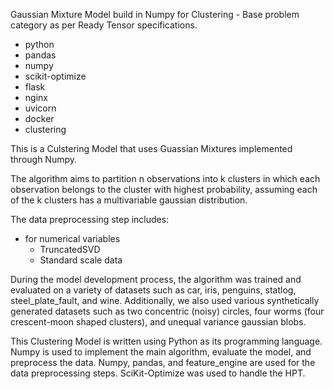 Gaussian Mixture Model build in Numpy for Clustering - Base problem category as per Ready Tensor specifications.

- python
- pandas
- numpy
- scikit-optimize
- flask
- nginx
- uvicorn
- docker
- clustering

This is a Culstering Model that uses Guassian Mixtures implemented through Numpy.

The algorithm aims to partition n observations into k clusters in which each observation belongs to the cluster with highest probability, assuming each of the k clusters has a multivariable gaussian distribution.

The data preprocessing step includes:

- for numerical variables
  - TruncatedSVD
  - Standard scale data

During the model development process, the algorithm was trained and evaluated on a variety of datasets such as car, iris, penguins, statlog, steel_plate_fault, and wine. Additionally, we also used various synthetically generated datasets such as two concentric (noisy) circles, four worms (four crescent-moon shaped clusters), and unequal variance gaussian blobs.

This Clustering Model is written using Python as its programming language. Numpy is used to implement the main algorithm, evaluate the model, and preprocess the data. Numpy, pandas, and feature_engine are used for the data preprocessing steps. SciKit-Optimize was used to handle the HPT.
